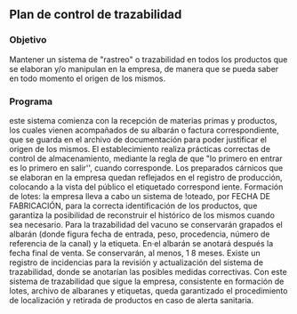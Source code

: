 ## Plan de control de trazabilidad### ObjetivoMantener un sistema de "rastreo" o trazabilidad en todos los productos que se elaboran y/o manipulan en la empresa, de manera que se pueda saber en todo momento el origen de los mismos.### Programaeste sistema comienza con la recepción de materias primas y productos, los cuales vienen acompañados de su albarán o factura correspondiente, que se guarda en el archivo de documentación para poder justificar el origen de los mismos.El establecimiento realiza prácticas correctas de control de almacenamiento, mediante la regla de que "lo primero en entrar es lo primero en salir'', cuando corresponde.Los preparados cárnicos que se elaboran en la empresa quedan reflejados en el registro de producción, colocando a la vista del público el etiquetado correspond iente.Formación de lotes: la empresa lleva a cabo un sistema de !oteado, por FECHA DE FABRICACIÓN, para la correcta identificación de los productos, que garantiza la posibilidad de reconstruir el histórico de los mismos cuando sea necesario.Para la trazabilidad del vacuno se conservarán grapados el albarán (donde figura fecha de entrada, peso, procedencia, número de referencia de la canal) y la etiqueta. En·el albarán se anotará después la fecha final de venta. Se conservarán, al menos, 1 8 meses.Existe un registro de incidencias para la revisión y actualización del sistema de trazabilidad, donde se anotarían las posibles medidas correctivas.Con este sistema de trazabilidad que sigue la empresa, consistente en formación de lotes, archivo de albaranes y etiquetas, queda garantizado el procedimiento de localización y retirada de productos en caso de alerta sanitaria.